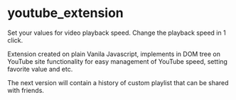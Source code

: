 # youtube_extension
Set your values for video playback speed. Change the playback speed in 1 click.


Extension created on plain Vanila Javascript, implements in DOM tree on YouTube site  functionality for easy management of YouTube speed, setting favorite value and etc.

The next version will contain a history of custom playlist that can be shared with friends.
